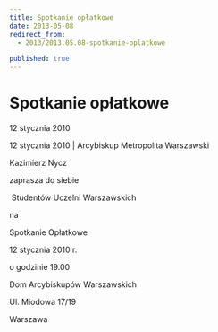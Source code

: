 ```yaml
---
title: Spotkanie opłatkowe
date: 2013-05-08
redirect_from: 
  - 2013/2013.05.08-spotkanie-oplatkowe

published: true
---
```




# Spotkanie opłatkowe

<time>12 stycznia 2010</time>

12 stycznia 2010 | Arcybiskup Metropolita Warszawski

Kazimierz Nycz 

zaprasza do siebie 

&nbsp;Studentów Uczelni Warszawskich 

na &nbsp;

Spotkanie Opłatkowe 

12 stycznia 2010 r.

o godzinie 19.00 
&nbsp;
&nbsp;
&nbsp;

Dom Arcybiskupów Warszawskich

Ul. Miodowa 17/19

Warszawa 


<!--{{json:{"created_date":"2013-05-08 20:59:32","publish_down":"0000-00-00 00:00:00","id":"836"}}}-->